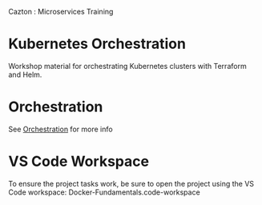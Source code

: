 Cazton : Microservices Training

# Kubernetes Orchestration

Workshop material for orchestrating Kubernetes clusters with Terraform and Helm.

# Orchestration

See [Orchestration](./orchestration) for more info

# VS Code Workspace

To ensure the project tasks work, be sure to open the project using the VS Code workspace: Docker-Fundamentals.code-workspace